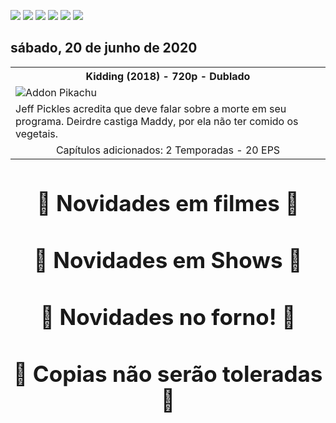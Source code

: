 <!--Copias não serão toleradas-->

 [![](https://tinyurl.com/ydcxhx7f)](http://bit.ly/repokachu) [![](https://tinyurl.com/ybaflaxt)](https://vkodi.net/repo/) [![](https://tinyurl.com/ybcutyjq)](http://bit.ly/zipikachu) [![](https://tinyurl.com/yckqgysp)](https://linktr.ee/addonpikachu) [![](https://tinyurl.com/ybja3588)](https://tinyurl.com/grupopikachu) [![](https://tinyurl.com/y83so6xr)](https://t.me/addonpikachu)  
 
## sábado, 20 de junho de 2020
<table style="width:100%"><tr><th><center><b> Kidding (2018) - 720p - Dublado </b></center></th></tr>
<tr><td><img src="https://image.tmdb.org/t/p/w500_and_h282_face/4cRHAgqMQTtx6Ncw8cphjOR7lnS.jpg" alt="Addon Pikachu"></td></tr>
<tr><td><justify>Jeff Pickles acredita que deve falar sobre a morte em seu programa. Deirdre castiga Maddy, por ela não ter comido os vegetais.</justify></td></tr>
<tr><td><center>Capítulos adicionados: 2 Temporadas - 20 EPS</center></td></tr></table>


<h3 style="text-align: center; font-size: 35px; border: none">
  <a href="https://bit.ly/attfilmes" target="_blank" style="text-decoration: none;">
    🔰 Novidades em filmes 🔰
  </a>
</h3>

<h3 style="text-align: center; font-size: 35px; border: none">
  <a href="https://bit.ly/showsnovidades" target="_blank" style="text-decoration: none;">
    🔰 Novidades em Shows 🔰
  </a>
  </h3>
  
<h3 style="text-align: center; font-size: 35px; border: none">
  <a href="https://bit.ly/downloadkachu" target="_blank" style="text-decoration: none;">
    🔰 Novidades no forno! 🔰
  </a>
</h3>

<h3 style="text-align: center; font-size: 35px; border: none">
    🔰 Copias não serão toleradas 🔰
</h3>

<!--Copias não serão toleradas-->
